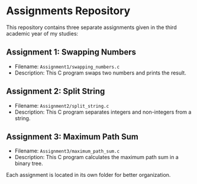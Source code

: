 # Assignments Repository

This repository contains three separate assignments given in the third academic year of my studies:

## Assignment 1: Swapping Numbers

- Filename: `Assignment1/swapping_numbers.c`
- Description: This C program swaps two numbers and prints the result.

## Assignment 2: Split String

- Filename: `Assignment2/split_string.c`
- Description: This C program separates integers and non-integers from a string.

## Assignment 3: Maximum Path Sum

- Filename: `Assignment3/maximum_path_sum.c`
- Description: This C program calculates the maximum path sum in a binary tree.

Each assignment is located in its own folder for better organization.

